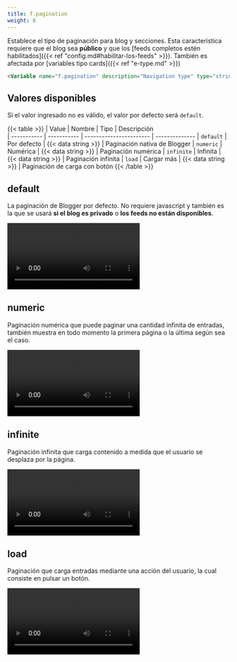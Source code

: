 ```yaml
---
title: f.pagination
weight: 8
---
```


Establece el tipo de paginación para blog y secciones. Esta característica requiere que el blog sea **público** y que los [feeds completos estén habilitados]({{< ref "config.md#habilitar-los-feeds" >}}). También es afectada por [variables tipo cards]({{< ref "e-type.md" >}})

```html
<Variable name="f.pagination" description="Navigation type" type="string" value="default"/>
```

## Valores disponibles

Si el valor ingresado no es válido, el valor por defecto será `default`.

{{< table >}}
| Value       | Nombre      | Tipo                    | Descripción   
| ----------- | ----------- | ----------------------- | --------------
| `default`   | Por defecto | {{< data string >}}    | Paginación nativa de Blogger 
| `numeric`   | Numérica    | {{< data string >}}    | Paginación numérica
| `infinite`  | Infinita    | {{< data string >}}    | Paginación infinita 
| `load`      | Cargar más  | {{< data string >}}    | Paginación de carga con botón
{{< /table >}}

## default

La paginación de Blogger por defecto. No requiere javascript y también es la que se usará **si el blog es privado** o **los feeds no están disponibles**.

<video controls="">
  <source src="/videos/f-pagination-default.mp4" type="video/mp4">
</video>


## numeric

Paginación numérica que puede paginar una cantidad infinita de entradas, también muestra en todo momento la primera página o la última según sea el caso.

<video controls="">
  <source src="/videos/f-pagination-numeric.mp4" type="video/mp4">
</video>


## infinite

Paginación infinita que carga contenido a medida que el usuario se desplaza por la página.

<video controls="">
  <source src="/videos/f-pagination-infinite.mp4" type="video/mp4">
</video>


## load

Paginación que carga entradas mediante una acción del usuario, la cual consiste en pulsar un botón.

<video controls="">
  <source src="/videos/f-pagination-load.mp4" type="video/mp4">
</video>